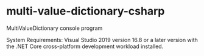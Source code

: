 # multi-value-dictionary-csharp
MultiValueDictionary console program

System Requirements:
Visual Studio 2019 version 16.8 or a later version with the .NET Core cross-platform development workload installed.
